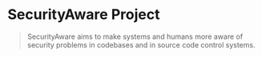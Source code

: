 # SecurityAware Project

> SecurityAware aims to make systems and humans more aware of security problems in codebases and in source code control systems.

